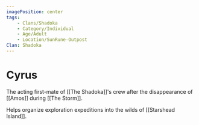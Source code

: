 ```yaml
---
imagePosition: center
tags:
    - Clans/Shadoka
    - Category/Individual
    - Age/Adult
    - Location/SunRune-Outpost
Clan: Shadoka
---
```


# Cyrus

The acting first-mate of [[The Shadoka]]'s crew after the disappearance of [[Amos]] during [[The Storm]].

Helps organize exploration expeditions into the wilds of [[Starshead Island]].

